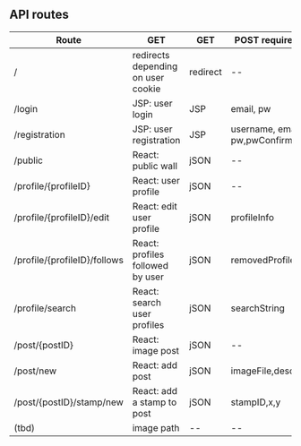 ## API routes

| Route                        | GET                                | GET      | POST requirements             |
| ---------------------------- | ---------------------------------- | -------- | ----------------------------- |
| /                            | redirects depending on user cookie | redirect | --                            |
| /login                       | JSP: user login                    | JSP      | email, pw                     |
| /registration                | JSP: user registration             | JSP      | username, email, pw,pwConfirm |
| /public                      | React: public wall                 | jSON     | --                            |
| /profile/{profileID}         | React: user profile                | jSON     | --                            |
| /profile/{profileID}/edit    | React: edit user profile           | jSON     | profileInfo                   |
| /profile/{profileID}/follows | React: profiles followed by user   | jSON     | removedProfileIDsList         |
| /profile/search              | React: search user profiles        | jSON     | searchString                  |
| /post/{postID}               | React: image post                  | jSON     | --                            |
| /post/new                    | React: add post                    | jSON     | imageFile,description         |
| /post/{postID}/stamp/new     | React: add a stamp to post         | jSON     | stampID,x,y                   |
| (tbd)                        | image path                         | --       | --                            |
